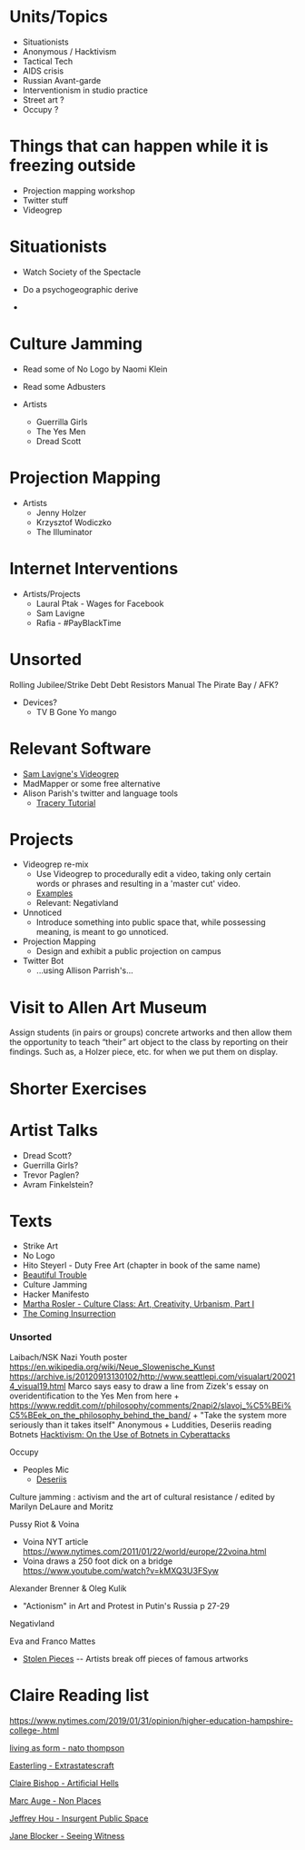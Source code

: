 # Units/Topics

+ Situationists
+ Anonymous / Hacktivism
+ Tactical Tech
+ AIDS crisis
+ Russian Avant-garde
+ Interventionism in studio practice
+ Street art ?
+ Occupy ?

# Things that can happen while it is freezing outside

+ Projection mapping workshop
+ Twitter stuff
+ Videogrep

# Situationists

+ Watch Society of the Spectacle

+ Do a psychogeographic derive

+

# Culture Jamming

+ Read some of No Logo by Naomi Klein

+ Read some Adbusters

+ Artists
	+ Guerrilla Girls
	+ The Yes Men
	+ Dread Scott


# Projection Mapping

+ Artists
	+ Jenny Holzer
	+ Krzysztof Wodiczko
	+ The Illuminator

# Internet Interventions

+ Artists/Projects
	+ Laural Ptak - Wages for Facebook
	+ Sam Lavigne
	+ Rafia - #PayBlackTime

# Unsorted

Rolling Jubilee/Strike Debt
Debt Resistors Manual
The Pirate Bay / AFK?
+ Devices?
	+ TV B Gone
Yo mango

# Relevant Software

+ [Sam Lavigne's Videogrep](https://github.com/antiboredom/videogrep)
+ MadMapper or some free alternative
+ Alison Parish's twitter and language tools
	+ [Tracery Tutorial](http://air.decontextualize.com/tracery/)


# Projects

+ Videogrep re-mix
	+ Use Videogrep to procedurally edit a video, taking only certain words or phrases and resulting in a 'master cut' video.
	+ [Examples](http://lav.io/2014/06/videogrep-automatic-supercuts-with-python/)
	+ Relevant: Negativland
+ Unnoticed
	+ Introduce something into public space that, while possessing meaning, is meant to go unnoticed.
+ Projection Mapping
	+ Design and exhibit a public projection on campus
+ Twitter Bot
	+ ...using Allison Parrish's...

# Visit to Allen Art Museum

Assign students (in pairs or groups) concrete artworks and then allow them the opportunity to teach “their” art
object to the class by reporting on their findings. Such as, a Holzer piece, etc. for when we put them on display.

# Shorter Exercises



# Artist Talks

+ Dread Scott?
+ Guerrilla Girls?
+ Trevor Paglen?
+ Avram Finkelstein?

# Texts

+ Strike Art
+ No Logo
+ Hito Steyerl - Duty Free Art (chapter in book of the same name)
+ [Beautiful Trouble](https://monoskop.org/images/6/67/Boyd_Andrew_ed_Beautiful_Trouble_A_Toolbox_for_Revolution.pdf)
+ Culture Jamming
+ Hacker Manifesto
+ [Martha Rosler - Culture Class: Art, Creativity, Urbanism, Part I](https://www.e-flux.com/journal/21/67676/culture-class-art-creativity-urbanism-part-i/)
+ [The Coming Insurrection](https://tarnac9.noblogs.org/gallery/5188/insurrection_english.pdf)


### Unsorted

Laibach/NSK Nazi Youth poster
https://en.wikipedia.org/wiki/Neue_Slowenische_Kunst
https://archive.is/20120913130102/http://www.seattlepi.com/visualart/200214_visual19.html
Marco says easy to draw a line from Zizek's essay on overidentification to the Yes Men from here
	+ https://www.reddit.com/r/philosophy/comments/2napi2/slavoj_%C5%BEi%C5%BEek_on_the_philosophy_behind_the_band/
		+ "Take the system more seriously than it takes itself"
Anonymous + Luddities, Deseriis reading
Botnets
[Hacktivism: On the Use of Botnets in Cyberattacks](https://journals.sagepub.com/doi/abs/10.1177/0263276416667198)

Occupy
+ Peoples Mic
	+ [Deseriis]()

Culture jamming : activism and the art of cultural resistance / edited by Marilyn DeLaure and Moritz

Pussy Riot & Voina
+ Voina NYT article https://www.nytimes.com/2011/01/22/world/europe/22voina.html
+ Voina draws a 250 foot dick on a bridge https://www.youtube.com/watch?v=kMXQ3U3FSyw

Alexander Brenner & Oleg Kulik
+ "Actionism" in Art and Protest in Putin's Russia p 27-29

Negativland

Eva and Franco Mattes
+ [Stolen Pieces](https://0100101110101101.org/stolen-pieces/) -- Artists break off pieces of famous artworks



# Claire Reading list

https://www.nytimes.com/2019/01/31/opinion/higher-education-hampshire-college-.html

[living as form - nato thompson](https://brooklynrail.org/2012/05/art_books/living-as-form-ed-nato-thompson-creative-time-and-mit-press-2012)

[Easterling - Extrastatescraft](https://cpb-us-w2.wpmucdn.com/portfolio.newschool.edu/dist/3/9174/files/2015/12/Easterling_Extrastatecraft-wmfdo7.pdf)

[Claire Bishop - Artificial Hells](https://selforganizedseminar.files.wordpress.com/2011/08/bishop-claire-artificial-hells-participatory-art-and-politics-spectatorship.pdf)

[Marc Auge - Non Places](https://edisciplinas.usp.br/pluginfile.php/122106/mod_resource/content/1/Marc%20Aug%C3%A9%20Non-Places-%20An%20Introduction%20to%20Supermodernity%20%202009.pdf)

[Jeffrey Hou - Insurgent Public Space](https://societyandspace.org/2013/01/04/insurgent-public-space-guerrilla-urbanism-and-the-remaking-of-contemporary-cities-by-jeffrey-hou-ed-reviewed-by-ioannis-chorianopoulos/)

[Jane Blocker - Seeing Witness](https://www.upress.umn.edu/book-division/books/seeing-witness)
